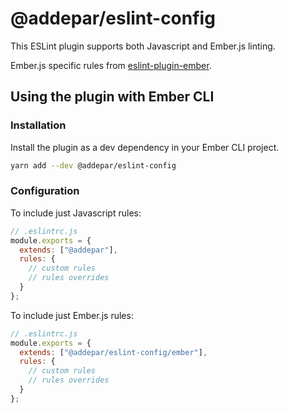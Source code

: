 # @addepar/eslint-config

This ESLint plugin supports both Javascript and Ember.js linting.

Ember.js specific rules from [eslint-plugin-ember](https://github.com/ember-cli/eslint-plugin-ember).

## Using the plugin with Ember CLI

### Installation

Install the plugin as a dev dependency in your Ember CLI project.

```bash
yarn add --dev @addepar/eslint-config
```

### Configuration

To include just Javascript rules:

```js
// .eslintrc.js
module.exports = {
  extends: ["@addepar"],
  rules: {
    // custom rules
    // rules overrides
  }
};
```

To include just Ember.js rules:

```js
// .eslintrc.js
module.exports = {
  extends: ["@addepar/eslint-config/ember"],
  rules: {
    // custom rules
    // rules overrides
  }
};
```
